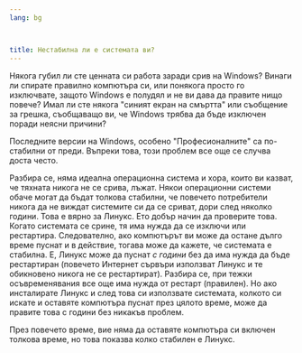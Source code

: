```yaml
---
lang: bg



title: Нестабилна ли е системата ви?
---
```


Някога губил ли сте ценната си работа заради срив на Windows? Винаги ли спирате правилно компютъра си, или понякога просто го изключвате, защото Windows е полудял и не ви дава да правите нищо повече? Имал ли сте някога "синият екран на смъртта" или съобщение за грешка, съобщаващо ви, че Windows трябва да бъде изключен поради неясни причини? 

Последните версии на Windows, особено "Професионалните" са по-стабилни от преди. Въпреки това, този проблем все още се случва доста често.

Разбира се, няма идеална операционна система и хора, които ви казват, че тяхната никога не се срива, лъжат. Някои операционни системи обаче могат да бъдат толкова стабилни, че повечето потребители никога да не виждат системите си да се сриват, дори след няколко години. Това е вярно за Линукс. Ето добър начин да проверите това. Когато системата се срине, тя има нужда да се изключи или рестартира. Следователно, ако компютърът ви може да остане дълго време пуснат и в действие, тогава може да кажете, че системата е стабилна. Е, Линукс може да пуснат <i>с години</i> без да има нужда да бъде рестартиран (повечето Интернет сървъри използват Линукс и те обикновено никога не се рестартират). Разбира се, при тежки осъвременявания все още има нужда от рестарт (правилен). Но ако инсталирате Линукс и след това си използвате системата, колкото си искате и оставяте компютъра пуснат през цялото време, може да правите това с години без никакъв проблем.

През повечето време, вие няма да оставяте компютъра си включен толкова време, но това показва колко стабилен е Линукс.




